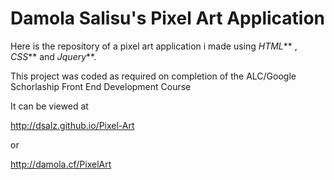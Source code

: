 Damola Salisu's Pixel Art Application
=====================================

Here is the repository of a pixel art application i made using _HTML_** , _CSS_** and _Jquery_**.

This project was coded as required on completion of the ALC/Google Schorlaship Front End Development Course 

It can be viewed at 

http://dsalz.github.io/Pixel-Art

or 

http://damola.cf/PixelArt
